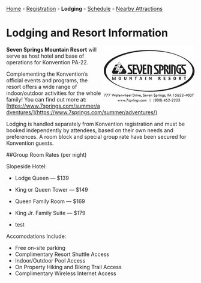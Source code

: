 <!--Todo: figure out how to make justified or fit to width in html or markdown-->

[Home](index.md) - [Registration](registration.md) - **Lodging** - [Schedule](schedule.md) - [Nearby Attractions](nearby-attractions.md)

# Lodging and Resort Information

<img style="float: right; overflow: auto;" height="155" width="246" src="./seven_springs_logo.png">

**Seven Springs Mountain Resort** will serve as host hotel and base of operations for Konvention PA-22. 

Complementing the Konvention’s official events and programs, the resort offers a wide range of indoor/outdoor activities for the whole family!   You can find out more at: [https://www.7springs.com/summer/adventures/](https://www.7springs.com/summer/adventures/)

Lodging is handled separately from Konvention registration and must be booked independently by attendees, based on their own needs and preferences.  A room block and special group rate have been secured for Konvention guests.

##Group Room Rates (per night)

Slopeside Hotel:
- Lodge Queen — $139
- King or Queen Tower — $149
- Queen Family Room — $169
- King Jr. Family Suite — $179

- test

Accomodations Include:
- Free on-site parking
- Complimentary Resort Shuttle Access
- Indoor/Outdoor Pool Access
- On Property Hiking and Biking Trail Access
- Complimentary Wireless Internet Access
